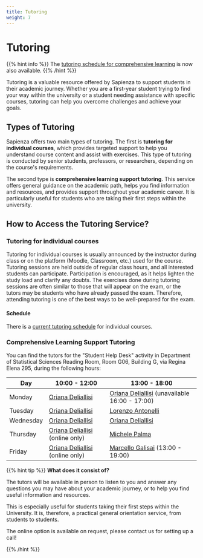 ```yaml
---
title: Tutoring
weight: 7
---
```


# Tutoring

{{% hint info %}}
<i class="fa-solid fa-circle-info" style="color: #74C0FC;"></i> The [tutoring schedule for comprehensive learning](#comprehensive-learning-support-tutoring) is now also available.
{{% /hint %}}

Tutoring is a valuable resource offered by Sapienza to support students in their academic journey. Whether you are a first-year student trying to find your way within the university or a student needing assistance with specific courses, tutoring can help you overcome challenges and achieve your goals.

## Types of Tutoring

Sapienza offers two main types of tutoring. The first is **tutoring for individual courses**, which provides targeted support to help you understand course content and assist with exercises. This type of tutoring is conducted by senior students, professors, or researchers, depending on the course's requirements.

The second type is **comprehensive learning support tutoring**. This service offers general guidance on the academic path, helps you find information and resources, and provides support throughout your academic career. It is particularly useful for students who are taking their first steps within the university.

## How to Access the Tutoring Service?

### Tutoring for individual courses

Tutoring for individual courses is usually announced by the instructor during class or on the platform (Moodle, Classroom, etc.) used for the course. Tutoring sessions are held outside of regular class hours, and all interested students can participate. Participation is encouraged, as it helps lighten the study load and clarify any doubts. The exercises done during tutoring sessions are often similar to those that will appear on the exam, or the tutors may be students who have already passed the exam. Therefore, attending tutoring is one of the best ways to be well-prepared for the exam.

#### Schedule

There is a [current tutoring schedule](https://docs.google.com/spreadsheets/d/e/2PACX-1vSAHSW9T4w_J9bEN9lQy6sl4y15zvoD7Gs5-o0Q4IYNM4p-5dEfrK1ipz7sDiEyrhgVFo9jDop7ckHP/pubhtml?gid=1260174614&single=true) for individual courses.

### Comprehensive Learning Support Tutoring

You can find the tutors for the "Student Help Desk" activity in Department of Statistical Sciences Reading Room, Room G06, Building G, via Regina Elena 295, during the following hours:

| Day        | 10:00 - 12:00                                     | 13:00 - 18:00                                                     |
|------------|---------------------------------------------------|-------------------------------------------------------------------|
| Monday     | [Oriana Deliallisi](https://telegram.me/orianani) | [Oriana Deliallisi](https://telegram.me/orianani) (unavailable 16:00 - 17:00) |
| Tuesday    | [Oriana Deliallisi](https://telegram.me/orianani) | [Lorenzo Antonelli](https://telegram.me/lorenzosphotos)           |
| Wednesday  | [Oriana Deliallisi](https://telegram.me/orianani) | [Oriana Deliallisi](https://telegram.me/orianani)                 |
| Thursday   | [Oriana Deliallisi](https://telegram.me/orianani) (online only) | [Michele Palma](https://telegram.me/flyingmp)                       |
| Friday     | [Oriana Deliallisi](https://telegram.me/orianani) (online only) | [Marcello Galisai](https://telegram.me/marcellogalisai) (13:00 - 19:00)

{{% hint tip %}}
<i class="fa-solid fa-lightbulb" style="color: #238636;"></i> **What does it consist of?**

The tutors will be available in person to listen to you and answer any questions you may have about your academic journey, or to help you find useful information and resources.

This is especially useful for students taking their first steps within the University. It is, therefore, a practical general orientation service, from students to students.

The online option is available on request, please contact us for setting up a call!

{{% /hint %}}
